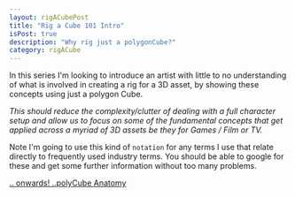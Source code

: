 ```yaml
---
layout: rigACubePost
title: "Rig a Cube 101 Intro"
isPost: true
description: "Why rig just a polygonCube?"
category: rigACube
---
```


In this series I'm looking to introduce an artist with little to no understanding
of what is involved in creating a rig for a 3D asset, by showing these concepts
using just a polygon Cube.
 
*This should reduce the complexity/clutter of dealing with a full character setup
and allow us to focus on some of the fundamental concepts that get applied
across a myriad of 3D assets be they for Games / Film or TV.*


Note I'm going to use this kind of `notation` for any terms I use that 
relate directly to frequently used industry terms. You should be able to 
google for these and get some further information without too many problems.


[.. onwards! ..polyCube Anatomy](2019-09-10-meshanatomy.md)
